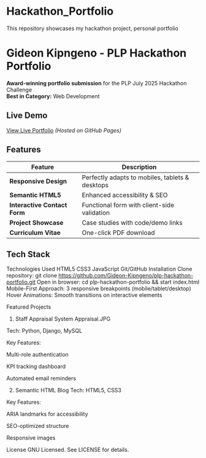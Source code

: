 # Hackathon_Portfolio
This repository showcases my hackathon project, personal portfolio
# Gideon Kipngeno - PLP Hackathon Portfolio

**Award-winning portfolio submission** for the PLP July 2025 Hackathon Challenge  
**Best in Category:** Web Development  

## Live Demo
[View Live Portfolio](https://gideon-kipngeno.github.io) *(Hosted on GitHub Pages)*  

## Features
| Feature | Description |
|---------|-------------|
| **Responsive Design** | Perfectly adapts to mobiles, tablets & desktops |
| **Semantic HTML5** | Enhanced accessibility & SEO |
| **Interactive Contact Form** | Functional form with client-side validation |
| **Project Showcase** | Case studies with code/demo links |
| **Curriculum Vitae** | One-click PDF download |

## Tech Stack
Technologies Used
    HTML5
    CSS3
    JavaScript
    Git/GitHub
Installation
Clone repository:
 git clone https://github.com/Gideon-Kipngeno/plp-hackathon-portfolio.git
Open in browser:
 cd plp-hackathon-portfolio && start index.html
Mobile-First Approach: 3 responsive breakpoints (mobile/tablet/desktop)
Hover Animations: Smooth transitions on interactive elements

Featured Projects
1. Staff Appraisal System
Appraisal.JPG

Tech: Python, Django, MySQL

Key Features:

Multi-role authentication

KPI tracking dashboard

Automated email reminders

2. Semantic HTML Blog
Tech: HTML5, CSS3

Key Features:

ARIA landmarks for accessibility

SEO-optimized structure

Responsive images

License
GNU Licensed. See LICENSE for details.
